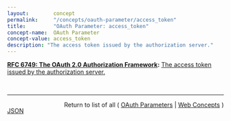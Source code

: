 ```yaml
---
layout:        concept
permalink:     "/concepts/oauth-parameter/access_token"
title:         "OAuth Parameter: access_token"
concept-name:  OAuth Parameter
concept-value: access_token
description: "The access token issued by the authorization server."
---
```


**[RFC 6749: The OAuth 2.0 Authorization Framework](/specs/IETF/RFC/6749 "The OAuth 2.0 authorization framework enables a third-party application to obtain limited access to an HTTP service, either on behalf of a resource owner by orchestrating an approval interaction between the resource owner and the HTTP service, or by allowing the third-party application to obtain access on its own behalf. This specification replaces and obsoletes the OAuth 1.0 protocol described in RFC 5849."):** [The access token issued by the authorization server.](http://tools.ietf.org/html/rfc6749#section-4.2.2 "Read documentation for OAuth Parameter &#34;access_token&#34;")

<br/>
<hr/>

<p style="float : left"><a href="./access_token.json" title="JSON representing this particular Web Concept value">JSON</a></p>
<p style="text-align: right">Return to list of all ( <a href="../oauth-parameter/">OAuth Parameters</a> | <a href="../">Web Concepts</a> )</p>
